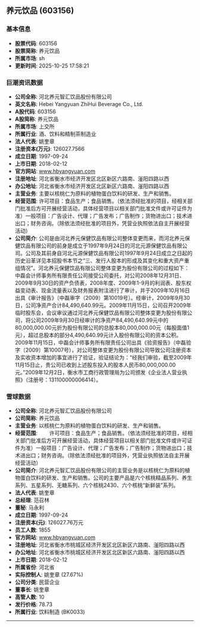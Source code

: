 ## 养元饮品 (603156)

### 基本信息

- **股票代码**: 603156
- **股票简称**: 养元饮品
- **所属市场**: sh
- **更新时间**: 2025-10-25 17:58:21

### 巨潮资讯数据

- **公司全称**: 河北养元智汇饮品股份有限公司
- **英文名称**: Hebei Yangyuan ZhiHui Beverage Co., Ltd.
- **A股代码**: 603156
- **A股简称**: 养元饮品
- **所属市场**: 上交所
- **所属行业**: 酒、饮料和精制茶制造业
- **法人代表**: 姚奎章
- **注册资本(万元)**: 126027.7566
- **成立日期**: 1997-09-24
- **上市日期**: 2018-02-12
- **官方网站**: www.hbyangyuan.com
- **注册地址**: 河北省衡水市经济开发区北区新区六路南、滏阳四路以西
- **办公地址**: 河北省衡水市经济开发区北区新区六路南、滏阳四路以西
- **主营业务**: 主要以核桃仁为原料的植物蛋白饮料的研发、生产和销售。
- **经营范围**: 许可项目：食品生产；食品销售。（依法须经批准的项目，经相关部门批准后方可开展经营活动，具体经营项目以相关部门批准文件或许可证件为准）一般项目：广告设计、代理；广告发布；广告制作；货物进出口；技术进出口；财务咨询。（除依法须经批准的项目外，凭营业执照依法自主开展经营活动）
- **公司简介**: 公司是由河北养元保健饮品有限公司整体变更而来，而河北养元保健饮品有限公司的前身是成立于1997年9月24日的河北元源保健饮品有限公司。公司及其前身自河北元源保健饮品有限公司1997年9月24日成立之日起的历史沿革详见本招股书本节之“三、发行人股本的形成及其变化和重大资产重组情况”。河北养元保健饮品有限公司整体变更为股份有限公司的过程如下：中磊会计师事务所有限责任公司接受公司委托，对公司2008年12月31日、2009年9月30日的资产负债表，2008年度、2009年1-9月的利润表、股东权益变动表、现金流量表以及财务报表附注进行了审计，并于2009年10月16日出具《审计报告》〔中磊审字（2009）第10019号〕。经审计，2009年9月30日，公司净资产合计84,490,640.99元。2009年11月15日，公司召开2009年临时股东会，会议审议通过河北养元保健饮品有限公司整体变更为股份有限公司，将公司2009年9月30日经审计的净资产84,490,640.99元中的80,000,000.00元折为股份有限公司的总股本80,000,000.00元（每股面值1元），超过总股本的部分4,490,640.99元计入股份有限公司的资本公积。2009年11月15日，中磊会计师事务所有限责任公司出具《验资报告》（中磊验字〔2009〕第10007号），对公司整体变更为股份有限公司导致公司注册资本及实收资本增加的事宜进行了验证，验证结论为：“经我们审验，截至2009年11月15日止，贵公司已收到上述股东投入的股本人民币80,000,000.00元。”2009年12月2日，衡水市工商行政管理局为公司颁发《企业法人营业执照》（注册号：131100000006414）。

### 雪球数据

- **公司全称**: 河北养元智汇饮品股份有限公司
- **公司简称**: 养元饮品
- **主营业务**: 以核桃仁为原料的植物蛋白饮料的研发、生产和销售。
- **经营范围**: 　　许可项目：食品生产；食品销售。（依法须经批准的项目，经相关部门批准后方可开展经营活动，具体经营项目以相关部门批准文件或许可证件为准）一般项目：广告设计、代理；广告发布；广告制作；货物进出口；技术进出口；财务咨询。（除依法须经批准的项目外，凭营业执照依法自主开展经营活动）
- **公司简介**: 河北养元智汇饮品股份有限公司的主营业务是以核桃仁为原料的植物蛋白饮料的研发、生产和销售。公司的主要产品是六个核桃精品系列、养生系列、五星系列、无糖系列、六个核桃2430、六个核桃“新鲜装”系列。
- **法人代表**: 姚奎章
- **总经理**: 范召林
- **董秘**: 马永利
- **成立日期**: 1997-09-24
- **注册资本(元)**: 126027.76万元
- **员工人数**: 1855
- **官方网站**: www.hbyangyuan.com
- **注册地址**: 河北省衡水市桃城区经济开发区北区新区六路南、滏阳四路以西
- **办公地址**: 河北省衡水市桃城区经济开发区北区新区六路南、滏阳四路以西
- **上市日期**: 2018-02-12
- **所属省份**: 河北省
- **实际控制人**: 姚奎章 (27.67%)
- **公司分类**: 民营企业
- **董事长**: 姚奎章
- **高管人数**: 10
- **发行价格**: 78.73
- **所属行业**: 饮料制造 (BK0033)

---